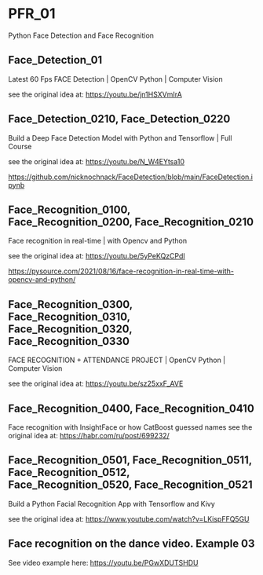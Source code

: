 # PFR_01
Python Face Detection and Face Recognition

## Face_Detection_01
Latest 60 Fps FACE Detection | OpenCV Python | Computer Vision

see the original idea at:  https://youtu.be/jn1HSXVmIrA

## Face_Detection_0210, Face_Detection_0220 
Build a Deep Face Detection Model with Python and Tensorflow | Full Course

see the original idea at:  https://youtu.be/N_W4EYtsa10

https://github.com/nicknochnack/FaceDetection/blob/main/FaceDetection.ipynb

## Face_Recognition_0100, Face_Recognition_0200, Face_Recognition_0210

Face recognition in real-time | with Opencv and Python

see the original idea at:  https://youtu.be/5yPeKQzCPdI

https://pysource.com/2021/08/16/face-recognition-in-real-time-with-opencv-and-python/

## Face_Recognition_0300, Face_Recognition_0310, Face_Recognition_0320, Face_Recognition_0330
FACE RECOGNITION + ATTENDANCE PROJECT | OpenCV Python | Computer Vision

see the original idea at:  https://youtu.be/sz25xxF_AVE

## Face_Recognition_0400, Face_Recognition_0410
Face recognition with InsightFace or how CatBoost guessed names
see the original idea at: https://habr.com/ru/post/699232/

## Face_Recognition_0501, Face_Recognition_0511, Face_Recognition_0512, Face_Recognition_0520, Face_Recognition_0521

Build a Python Facial Recognition App with Tensorflow and Kivy

see the original idea at: https://www.youtube.com/watch?v=LKispFFQ5GU

## Face recognition on the dance video. Example 03
See video example here: https://youtu.be/PGwXDUTSHDU
